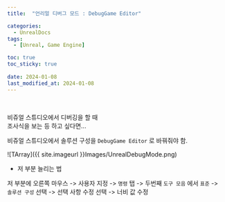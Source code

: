 ```yaml
---
title:  "언리얼 디버그 모드 : DebugGame Editor"

categories:
  - UnrealDocs
tags:
  - [Unreal, Game Engine]

toc: true
toc_sticky: true
 
date: 2024-01-08
last_modified_at: 2024-01-08
---
```


<br>

비쥬얼 스튜디오에서 디버깅을 할 때  
조사식을 보는 등 하고 싶다면...  

비쥬얼 스튜디오에서 솔루션 구성을 `DebugGame Editor` 로 바꿔줘야 함.

![TArray]({{ site.imageurl }}Images/UnrealDebugMode.png)  


+ 저 부분 늘리는 법

저 부분에 오른쪽 마우스 -> 사용자 지정 -> `명령` 탭 -> 두번째 `도구 모음` 에서 `표준` ->  
`솔루션 구성` 선택 -> 선택 사항 수정 선택 -> 너비 값 수정